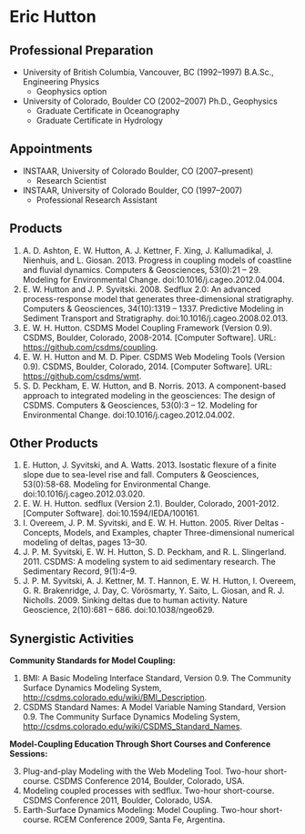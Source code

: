 # Eric Hutton

## Professional Preparation

*   University of British Columbia, Vancouver, BC (1992–1997)
    B.A.Sc., Engineering Physics
    * Geophysics option
*   University of Colorado, Boulder CO (2002–2007)
    Ph.D., Geophysics
    * Graduate Certificate in Oceanography
    * Graduate Certificate in Hydrology

## Appointments

*   INSTAAR, University of Colorado Boulder, CO	(2007–present)  
    * Research Scientist
*   INSTAAR, University of Colorado Boulder, CO	(1997–2007)  
    * Professional Research Assistant

## Products

1.  A. D. Ashton, E. W. Hutton, A. J. Kettner, F. Xing, J. Kallumadikal, J.
    Nienhuis, and L. Giosan. 2013. Progress in coupling models of coastline and
    fluvial dynamics. Computers & Geosciences, 53(0):21 – 29. Modeling for
    Environmental Change. doi:10.1016/j.cageo.2012.04.004.
1.  E. W. Hutton and J. P. Syvitski. 2008. Sedflux 2.0: An advanced
    process-response model that generates three-dimensional stratigraphy.
    Computers & Geosciences, 34(10):1319 – 1337. Predictive Modeling in
    Sediment Transport and Stratigraphy. doi:10.1016/j.cageo.2008.02.013.
1.  E. W. H. Hutton.  CSDMS Model Coupling Framework (Version 0.9).  CSDMS,
    Boulder, Colorado, 2008-2014. [Computer Software].
    URL: https://github.com/csdms/coupling.
1.  E. W. H. Hutton and M. D. Piper.  CSDMS Web Modeling Tools (Version 0.9).
    CSDMS, Boulder, Colorado, 2014. [Computer Software].
    URL: https://github.com/csdms/wmt.
1.  S. D. Peckham, E. W. Hutton, and B. Norris. 2013. A component-based
    approach to integrated modeling in the geosciences: The design of CSDMS.
    Computers & Geosciences, 53(0):3 – 12. Modeling for Environmental Change.
    doi:10.1016/j.cageo.2012.04.002.

## Other Products

1.  E. Hutton, J. Syvitski, and A. Watts.  2013.  Isostatic flexure of a finite
    slope due to sea-level rise and fall.  Computers & Geosciences,
    53(0):58-68.  Modeling for Environmental Change.
    doi:10.1016/j.cageo.2012.03.020.
1.  E. W. H. Hutton. sedflux (Version 2.1). Boulder, Colorado, 2001-2012.
    [Computer Software]. doi:10.1594/IEDA/100161.
1.  I. Overeem, J. P. M. Syvitski, and E. W. H. Hutton.  2005.  River Deltas -
    Concepts, Models, and Examples, chapter Three-dimensional numerical
    modeling of deltas, pages 13–30.
1.  J. P. M. Syvitski, E. W. H. Hutton, S. D. Peckham, and R. L.
    Slingerland.  2011. CSDMS: A modeling system to aid sedimentary research.
    The Sedimentary Record, 9(1):4–9.
1.  J. P. M. Syvitski, A. J. Kettner, M. T. Hannon, E. W. H. Hutton, I.
    Overeem, G. R. Brakenridge, J. Day, C. Vörösmarty, Y. Saito, L. Giosan, and
    R. J. Nicholls.  2009.  Sinking deltas due to human activity. Nature
    Geoscience, 2(10):681 – 686. doi:10.1038/ngeo629.

## Synergistic Activities

**Community Standards for Model Coupling:**

1.  BMI: A Basic Modeling Interface Standard, Version 0.9. The Community
    Surface Dynamics Modeling System,
    http://csdms.colorado.edu/wiki/BMI_Description.
2.  CSDMS Standard Names: A Model Variable Naming Standard, Version 0.9. The
    Community Surface Dynamics Modeling System,
    http://csdms.colorado.edu/wiki/CSDMS_Standard_Names.

**Model-Coupling Education Through Short Courses and Conference Sessions:**

3.  Plug-and-play Modeling with the Web Modeling Tool. Two-hour short-course.
    CSDMS Conference 2014, Boulder, Colorado, USA.
4.  Modeling coupled processes with sedflux. Two-hour short-course. CSDMS
    Conference 2011, Boulder, Colorado, USA.
5.  Earth-Surface Dynamics Modeling: Model Coupling.  Two-hour short-course.
    RCEM Conference 2009, Santa Fe, Argentina.
